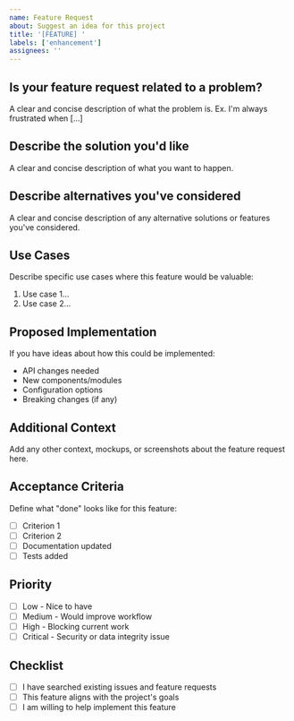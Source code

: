 ```yaml
---
name: Feature Request
about: Suggest an idea for this project
title: '[FEATURE] '
labels: ['enhancement']
assignees: ''
---
```


## Is your feature request related to a problem?
A clear and concise description of what the problem is. Ex. I'm always frustrated when [...]

## Describe the solution you'd like
A clear and concise description of what you want to happen.

## Describe alternatives you've considered
A clear and concise description of any alternative solutions or features you've considered.

## Use Cases
Describe specific use cases where this feature would be valuable:
1. Use case 1...
2. Use case 2...

## Proposed Implementation
If you have ideas about how this could be implemented:
- API changes needed
- New components/modules
- Configuration options
- Breaking changes (if any)

## Additional Context
Add any other context, mockups, or screenshots about the feature request here.

## Acceptance Criteria
Define what "done" looks like for this feature:
- [ ] Criterion 1
- [ ] Criterion 2
- [ ] Documentation updated
- [ ] Tests added

## Priority
- [ ] Low - Nice to have
- [ ] Medium - Would improve workflow
- [ ] High - Blocking current work
- [ ] Critical - Security or data integrity issue

## Checklist
- [ ] I have searched existing issues and feature requests
- [ ] This feature aligns with the project's goals
- [ ] I am willing to help implement this feature
